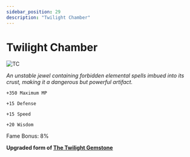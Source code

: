 ```yaml
---
sidebar_position: 29
description: "Twilight Chamber"
---
```



# Twilight Chamber

![TC](https://cdn.discordapp.com/attachments/1118235017550778448/1152705871281926144/Twilight_Chamber.png)

<i>An unstable jewel containing forbidden elemental spells imbued into its crust, making it a dangerous but powerful artifact.</i>

    +350 Maximum MP

    +15 Defense

    +15 Speed

    +20 Wisdom


Fame Bonus: 8%

**Upgraded form of [The Twilight Gemstone](WIP)**
